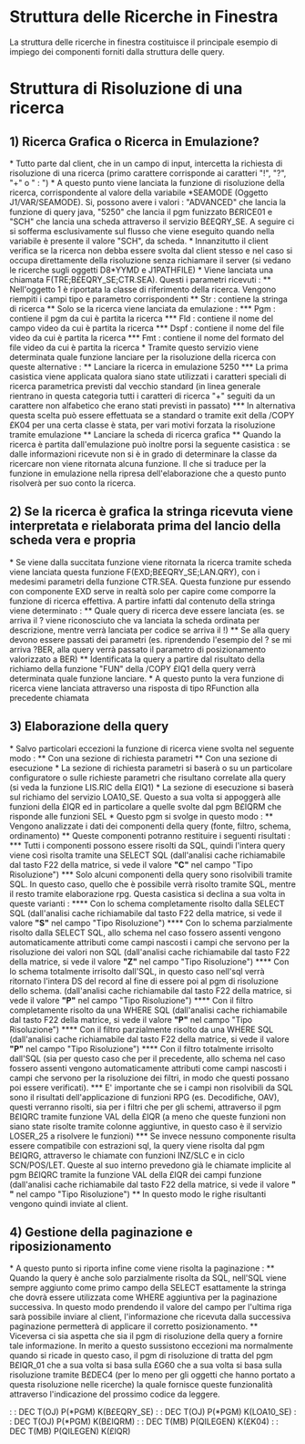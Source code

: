 # Struttura delle Ricerche in Finestra

La struttura delle ricerche in finestra costituisce il principale esempio di impiego dei componenti forniti dalla struttura delle query.

# Struttura di Risoluzione di una ricerca

## 1) Ricerca Grafica o Ricerca in Emulazione?

\* Tutto parte dal client, che in un campo di input, intercetta la richiesta di risoluzione di una ricerca (primo carattere corrisponde ai caratteri "!", "?", "+" o " : ")
\* A questo punto viene lanciata la funzione di risoluzione della ricerca, corrispondente al valore della variabile \*SEAMODE (Oggetto J1/VAR/SEAMODE). Si, possono avere i valori :  "ADVANCED" che lancia la funzione di query java, "5250" che lancia il pgm funizzato B£RICE01 e "SCH" che lancia una scheda attraverso il servizio B£EQRY_SE. A seguire ci si sofferma esclusivamente sul flusso che viene eseguito quando nella variabile è presente il valore "SCH", da scheda.
\* Innanzitutto il client verifica se la ricerca non debba essere svolta dal client stesso e nel caso si occupa direttamente della risoluzione senza richiamare il server (si vedano le ricerche sugli oggetti D8\*YYMD e J1PATHFILE)
\* Viene lanciata una chiamata F(TRE;B£EQRY_SE;CTR.SEA). Questi i parametri ricevuti : 
\*\* Nell'oggetto 1 è riportata la classe di riferimento della ricerca. Vengono riempiti i campi tipo e parametro corrispondenti
\*\* Str :  contiene la stringa di ricerca
\*\* Solo se la ricerca viene lanciata da emulazione : 
\*\*\* Pgm :  contiene il pgm da cui è partita la ricerca
\*\*\* Fld :  contiene il nome del campo video da cui è partita la ricerca
\*\*\* Dspf :  contiene il nome del file video da cui è partita la ricerca
\*\*\* Fmt :  contiene il nome del formato del file video da cui è partita la ricerca
\* Tramite questo servizio viene determinata quale funzione lanciare per la risoluzione della ricerca con queste alternative : 
\*\* Lanciare la ricerca in emulazione 5250
\*\*\* La prima casistica viene applicata qualora siano state utilizzati i caratteri speciali di ricerca parametrica previsti dal vecchio standard (in linea generale rientrano in questa categoria tutti i caratteri di ricerca "+" seguiti da un carattere non alfabetico che erano stati previsti in passato)
\*\*\* In alternativa questa scelta può essere effettuata se a standard o tramite exit della /COPY £K04 per una certa classe è stata, per vari motivi forzata la risoluzione tramite emulazione
\*\* Lanciare la scheda di ricerca grafica
\*\* Quando la ricerca è partita dall'emulazione può inoltre porsi la seguente casistica :  se dalle informazioni ricevute non si è in grado di determinare la classe da ricercare non viene ritornata alcuna funzione. Il che si traduce per la funzione in emulazione nella ripresa dell'elaborazione che a questo punto risolverà per suo conto la ricerca.

## 2) Se la ricerca è grafica la stringa ricevuta viene interpretata e rielaborata prima del lancio della scheda vera e propria

\* Se viene dalla succitata funzione viene ritornata la ricerca tramite scheda viene lanciata questa funzione F(EXD;B£EQRY_SE;LAN.QRY), con i medesimi parametri della funzione CTR.SEA. Questa funzione pur essendo con componente EXD serve in realtà solo per capire come comporre la funzione di ricerca effettiva. A partire infatti dal contenuto della stringa viene determinato : 
\*\* Quale query di ricerca deve essere lanciata (es. se arriva il ? viene riconosciuto che va lanciata la scheda ordinata per descrizione, mentre verrà lanciata per codice se arriva il !)
\*\* Se alla query devono essere passati dei parametri (es. riprendendo l'esempio del ? se mi arriva ?BER, alla query verrà passato il parametro di posizionamento valorizzato a BER)
\*\* Identificata la query a partire dal risultato della richiamo della funzione "FUN" della /COPY £IQ1 della query verrà determinata quale funzione lanciare.
\* A questo punto la vera funzione di ricerca viene lanciata attraverso una risposta di tipo RFunction alla precedente chiamata

## 3) Elaborazione della query

\* Salvo particolari eccezioni la funzione di ricerca viene svolta nel seguente modo : 
\*\* Con una sezione di richiesta parametri
\*\* Con una sezione di esecuzione
\* La sezione di richiesta parametri si baserà o su un particolare configuratore o sulle richieste parametri che risultano correlate alla query (si veda la funzione LIS.RIC della £IQ1)
\* La sezione di esecuzione si baserà sul richiamo del servizio LOA10_SE. Questo a sua volta si appoggerà alle funzioni della £IQR ed in particolare a quelle svolte dal pgm B£IQRM che risponde alle funzioni SEL
\* Questo pgm si svolge in questo modo : 
\*\* Vengono analizzate i dati dei componenti della query (fonte, filtro, schema, ordinamento)
\*\* Queste componenti potranno restituire i seguenti risultati : 
\*\*\* Tutti i componenti possono essere risolti da SQL, quindi l'intera query viene così risolta tramite una SELECT SQL (dall'analisi cache richiamabile dal tasto F22 della matrice, si vede il valore **"C"** nel campo "Tipo Risoluzione")
\*\*\* Solo alcuni componenti della query sono risolvibili tramite SQL. In questo caso, quello che è possibile verrà risolto tramite SQL, mentre il resto tramite elaborazione rpg. Questa casistica si declina a sua volta in queste varianti : 
\*\*\*\* Con lo schema completamente risolto dalla SELECT SQL (dall'analisi cache richiamabile dal tasto F22 della matrice, si vede il valore **"S"** nel campo "Tipo Risoluzione")
\*\*\*\* Con lo schema parzialmente risolto dalla SELECT SQL, allo schema nel caso fossero assenti vengono automaticamente attributi come campi nascosti i campi che servono per la risoluzione dei valori non SQL (dall'analisi cache richiamabile dal tasto F22 della matrice, si vede il valore **"Z"** nel campo "Tipo Risoluzione")
\*\*\*\* Con lo schema totalmente irrisolto dall'SQL, in questo caso nell'sql verrà ritornato l'intera DS del record al fine di essere poi al pgm di risoluzione dello schema. (dall'analisi cache richiamabile dal tasto F22 della matrice, si vede il valore **"P"** nel campo "Tipo Risoluzione")
\*\*\*\* Con il filtro completamente risolto da una WHERE SQL (dall'analisi cache richiamabile dal tasto F22 della matrice, si vede il valore **"P"** nel campo "Tipo Risoluzione")
\*\*\*\* Con il filtro parzialmente risolto da una WHERE SQL (dall'analisi cache richiamabile dal tasto F22 della matrice, si vede il valore **"P"** nel campo "Tipo Risoluzione")
\*\*\*\* Con il filtro totalmente irrisolto dall'SQL (sia per questo caso che per il precedente, allo schema nel caso fossero assenti vengono automaticamente attributi come campi nascosti i campi che servono per la risoluzione dei filtri, in modo che questi possano poi essere verificati).
\*\*\* E' importante che se i campi non risolvibili da SQL sono il risultati dell'applicazione di funzioni RPG (es. Decodifiche, OAV), questi verranno risolti, sia per i filtri che per gli schemi, attraverso il pgm B£IQRC tramite funzione VAL della £IQR (a meno che queste funzioni non siano state risolte tramite colonne aggiuntive, in questo caso è il servizio LOSER_25 a risolvere le funzioni)
\*\*\* Se invece nessuno componente risulta essere compatibile con estrazioni sql, la query viene risolta dal pgm B£IQRG, attraverso le chiamate con funzioni INZ/SLC e in ciclo SCN/POS/LET. Queste al suo interno prevedono già le chiamate implicite al pgm B£IQRC tramite la funzione VAL della £IQR dei campi funzione (dall'analisi cache richiamabile dal tasto F22 della matrice, si vede il valore **" "** nel campo "Tipo Risoluzione")
\*\* In questo modo le righe risultanti vengono quindi inviate al client.


## 4) Gestione della paginazione e riposizionamento

\* A questo punto si riporta infine come viene risolta la paginazione : 
\*\* Quando la query è anche solo parzialmente risolta da SQL, nell'SQL viene sempre aggiunto come primo campo della SELECT esattamente la stringa che dovrà essere utilizzata come WHERE aggiuntiva per la paginazione successiva. In questo modo prendendo il valore del campo per l'ultima riga sarà possibile inviare al client, l'informazione che ricevuta dalla successiva paginazione permetterà di applicare il corretto posizionamento.
\*\* Viceversa ci sia aspetta che sia il pgm di risoluzione della query a fornire tale informazione. In merito a questo sussistono eccezioni ma normalmente quando si ricade in questo caso, il pgm di risoluzione di tratta del pgm B£IQR_01 che a sua volta si basa sulla £G60 che a sua volta si basa sulla risoluzione tramite B£DEC4 (per lo meno per gli oggetti che hanno portato a questa risoluzione nelle ricerche) la quale fornisce queste funzionalità attraverso l'indicazione del prossimo codice da leggere.

 :  : DEC T(OJ) P(\*PGM) K(B£EQRY_SE)
 :  : DEC T(OJ) P(\*PGM) K(LOA10_SE)
 :  : DEC T(OJ) P(\*PGM) K(B£IQRM)
 :  : DEC T(MB) P(QILEGEN) K(£K04)
 :  : DEC T(MB) P(QILEGEN) K(£IQR)





